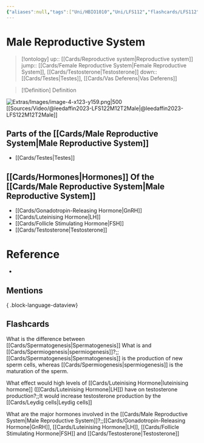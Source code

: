 ```yaml
---
{"aliases":null,"tags":["Uni/HBIO1010","Uni/LFS112","flashcards/LFS112"],"dg-publish":true,"permalink":"/cards/male-reproductive-system/","dgPassFrontmatter":true}
---
```


# Male Reproductive System

> [!ontology]
> up:: [[Cards/Reproductive system\|Reproductive system]]
> jump:: [[Cards/Female Reproductive System\|Female Reproductive System]], [[Cards/Testosterone\|Testosterone]]
> down:: [[Cards/Testes\|Testes]], [[Cards/Vas Deferens\|Vas Deferens]]

> [!Definition] Definition
> 

![Extras/Images/image-4-x123-y159.png|500](/img/user/Extras/Images/image-4-x123-y159.png)
[[Sources/Video/@leedaffin2023-LFS122M12T2Male\|@leedaffin2023-LFS122M12T2Male]]

## Parts of the [[Cards/Male Reproductive System\|Male Reproductive System]]
- [[Cards/Testes\|Testes]]
## [[Cards/Hormones\|Hormones]] Of the [[Cards/Male Reproductive System\|Male Reproductive System]]
- [[Cards/Gonadotropin-Releasing Hormone\|GnRH]]
- [[Cards/Luteinising Hormone\|LH]]
- [[Cards/Follicle Stimulating Hormone\|FSH]]
- [[Cards/Testosterone\|Testosterone]]

<style> .container {font-family: sans-serif; text-align: center;} .button-wrapper button {z-index: 1;height: 40px; width: 100px; margin: 10px;padding: 5px;} .excalidraw .App-menu_top .buttonList { display: flex;} .excalidraw-wrapper { height: 800px; margin: 50px; position: relative;} :root[dir="ltr"] .excalidraw .layer-ui__wrapper .zen-mode-transition.App-menu_bottom--transition-left {transform: none;} </style><script src="https://cdn.jsdelivr.net/npm/react@17/umd/react.production.min.js"></script><script src="https://cdn.jsdelivr.net/npm/react-dom@17/umd/react-dom.production.min.js"></script><script type="text/javascript" src="https://cdn.jsdelivr.net/npm/@excalidraw/excalidraw@0/dist/excalidraw.production.min.js"></script><div id="Hormones_of_the_Male_Reproductive_System_Diagramexcalidraw.md1"></div><script>(function(){const InitialData={"type":"excalidraw","version":2,"source":"https://github.com/zsviczian/obsidian-excalidraw-plugin/releases/tag/1.9.23","elements":[{"id":"trSkmuUK","type":"rectangle","x":-98.23989868164062,"y":-368.4468803405762,"width":180.9798583984375,"height":37,"angle":0,"strokeColor":"#1e1e1e","backgroundColor":"transparent","fillStyle":"hachure","strokeWidth":1,"strokeStyle":"solid","roughness":1,"opacity":100,"roundness":{"type":1},"seed":53670,"version":61,"versionNonce":1825984597,"updated":1696925010939,"isDeleted":false,"groupIds":[],"boundElements":[{"type":"text","id":"cYXkcyjD"}],"link":null,"locked":false},{"text":"Hypothalamus","fontSize":20,"fontFamily":1,"textAlign":"center","verticalAlign":"middle","baseline":16,"id":"cYXkcyjD","type":"text","x":-72.41990661621094,"y":-362.4468803405762,"width":129.33987426757812,"height":25,"angle":0,"strokeColor":"#1e1e1e","backgroundColor":"transparent","fillStyle":"hachure","strokeWidth":1,"strokeStyle":"solid","roughness":1,"opacity":100,"roundness":{"type":1},"seed":98883,"version":63,"versionNonce":984841653,"updated":1696925010939,"isDeleted":false,"groupIds":[],"boundElements":[],"link":"[[Cards/Hypothalamus\|Hypothalamus]]","locked":false,"containerId":"trSkmuUK","originalText":"Hypothalamus","rawText":"[[Cards/Hypothalamus\|Hypothalamus]]","lineHeight":1.25},{"id":"bvHaYOEN","type":"rectangle","x":-153.29461669921875,"y":-264.8631248474121,"width":291.35980224609375,"height":37,"angle":0,"strokeColor":"#1e1e1e","backgroundColor":"transparent","fillStyle":"hachure","strokeWidth":1,"strokeStyle":"solid","roughness":1,"opacity":100,"roundness":{"type":1},"seed":37226,"version":192,"versionNonce":531599611,"updated":1696925931130,"isDeleted":false,"groupIds":[],"boundElements":[{"type":"text","id":"TEdP1Mpi"},{"id":"5784rquM6EuqdOCHJTAC0","type":"arrow"},{"id":"GS5fhEVKxT99vYdK-qnWU","type":"arrow"},{"id":"COVJBu5VWuTGUKe8hEHeY","type":"arrow"}],"link":null,"locked":false},{"text":"Anterior Pituitary Gland","fontSize":20,"fontFamily":1,"textAlign":"center","verticalAlign":"middle","baseline":16,"id":"TEdP1Mpi","type":"text","x":-127.47461700439453,"y":-258.8631248474121,"width":239.7198028564453,"height":25,"angle":0,"strokeColor":"#1e1e1e","backgroundColor":"transparent","fillStyle":"hachure","strokeWidth":1,"strokeStyle":"solid","roughness":1,"opacity":100,"roundness":{"type":1},"seed":44119,"version":191,"versionNonce":550058875,"updated":1696925034803,"isDeleted":false,"groupIds":[],"boundElements":[],"link":"[[Cards/Anterior Pituitary Gland\|Anterior Pituitary Gland]]","locked":false,"containerId":"bvHaYOEN","originalText":"Anterior Pituitary Gland","rawText":"[[Cards/Anterior Pituitary Gland\|Anterior Pituitary Gland]]","lineHeight":1.25},{"id":"bTWFBazr","type":"rectangle","x":-196.93264770507812,"y":-124.77450180053711,"width":84.566650390625,"height":35,"angle":0,"strokeColor":"#1e1e1e","backgroundColor":"transparent","fillStyle":"hachure","strokeWidth":1,"strokeStyle":"solid","roughness":1,"opacity":100,"roundness":{"type":1},"seed":68596,"version":383,"versionNonce":1663199163,"updated":1696925893842,"isDeleted":false,"groupIds":[],"boundElements":[{"type":"text","id":"TXiOesdI"},{"id":"nStEHEHhU-si4TVOM_S4J","type":"arrow"}],"link":null,"locked":false},{"text":"FSH","fontSize":20,"fontFamily":1,"textAlign":"center","verticalAlign":"middle","baseline":16,"id":"TXiOesdI","type":"text","x":-171.97930908203125,"y":-119.77450180053711,"width":34.65997314453125,"height":25,"angle":0,"strokeColor":"#1e1e1e","backgroundColor":"transparent","fillStyle":"hachure","strokeWidth":1,"strokeStyle":"solid","roughness":1,"opacity":100,"roundness":{"type":1},"seed":60567,"version":414,"versionNonce":327636373,"updated":1696925566497,"isDeleted":false,"groupIds":[],"boundElements":[],"link":"[[Cards/Follicle Stimulating Hormone\|Follicle Stimulating Hormone]]","locked":false,"containerId":"bTWFBazr","originalText":"FSH","rawText":"[[Cards/Follicle Stimulating Hormone\|FSH]]","lineHeight":1.25},{"id":"l8SEKbeK","type":"rectangle","x":76.69332885742188,"y":-128.10790634155273,"width":80.80757141113281,"height":35,"angle":0,"strokeColor":"#1e1e1e","backgroundColor":"transparent","fillStyle":"hachure","strokeWidth":1,"strokeStyle":"solid","roughness":1,"opacity":100,"roundness":{"type":1},"seed":47163,"version":465,"versionNonce":1681939573,"updated":1696925912638,"isDeleted":false,"groupIds":[],"boundElements":[{"type":"text","id":"htTdSC62"},{"id":"E9o6cDhDzhMDI5uLOPMyR","type":"arrow"},{"id":"5784rquM6EuqdOCHJTAC0","type":"arrow"}],"link":null,"locked":false},{"text":"LH","fontSize":20,"fontFamily":1,"textAlign":"center","verticalAlign":"middle","baseline":16,"id":"htTdSC62","type":"text","x":105.59712219238281,"y":-123.10790634155273,"width":22.999984741210938,"height":25,"angle":0,"strokeColor":"#1e1e1e","backgroundColor":"transparent","fillStyle":"hachure","strokeWidth":1,"strokeStyle":"solid","roughness":1,"opacity":100,"roundness":{"type":1},"seed":68478,"version":465,"versionNonce":1136030837,"updated":1696925564523,"isDeleted":false,"groupIds":[],"boundElements":[],"link":"[[Cards/Luteinising Hormone\|Luteinising Hormone]]","locked":false,"containerId":"l8SEKbeK","originalText":"LH","rawText":"[[Cards/Luteinising Hormone\|LH]]","lineHeight":1.25},{"id":"bPoIR3Le","type":"rectangle","x":-233.77130126953125,"y":11.99344253540039,"width":135.09504699707028,"height":41.53582763671875,"angle":0,"strokeColor":"#1e1e1e","backgroundColor":"transparent","fillStyle":"hachure","strokeWidth":1,"strokeStyle":"solid","roughness":1,"opacity":100,"roundness":{"type":1},"seed":31776,"version":288,"versionNonce":289314299,"updated":1696926132406,"isDeleted":false,"groupIds":[],"boundElements":[{"type":"text","id":"julSdg9u"},{"id":"0FGNUyBOBZrCNPHdFhoTa","type":"arrow"},{"id":"nStEHEHhU-si4TVOM_S4J","type":"arrow"},{"id":"0ItzBgcbgeujstVeZ2leb","type":"arrow"}],"link":null,"locked":false},{"text":"[[Cards/Nurse Cells\|Nurse Cells]]","fontSize":20,"fontFamily":1,"textAlign":"center","verticalAlign":"middle","baseline":16,"id":"julSdg9u","type":"text","x":-221.1437225341797,"y":20.261356353759766,"width":109.83988952636719,"height":25,"angle":0,"strokeColor":"#1e1e1e","backgroundColor":"transparent","fillStyle":"hachure","strokeWidth":1,"strokeStyle":"solid","roughness":1,"opacity":100,"roundness":{"type":1},"seed":80743,"version":313,"versionNonce":1557823733,"updated":1696925569499,"isDeleted":false,"groupIds":[],"boundElements":[],"link":"[[Cards/Nurse Cells\|Nurse Cells]]","locked":false,"containerId":"bPoIR3Le","originalText":"[[Cards/Nurse Cells\|Nurse Cells]]","rawText":"[[Cards/Nurse Cells\|Nurse Cells]]","lineHeight":1.25},{"id":"13TVwYRQ","type":"rectangle","x":22.708404541015625,"y":6.503452301025391,"width":194.19923400878906,"height":35.686279296875,"angle":0,"strokeColor":"#1e1e1e","backgroundColor":"transparent","fillStyle":"hachure","strokeWidth":1,"strokeStyle":"solid","roughness":1,"opacity":100,"roundness":{"type":1},"seed":44224,"version":205,"versionNonce":1995504283,"updated":1696925945484,"isDeleted":false,"groupIds":[],"boundElements":[{"type":"text","id":"WUjrbAOA"},{"id":"E9o6cDhDzhMDI5uLOPMyR","type":"arrow"},{"id":"1M9DBD8KP3U1cDVQJt9ek","type":"arrow"}],"link":null,"locked":false},{"text":"Interstitial Cells","fontSize":20,"fontFamily":1,"textAlign":"center","verticalAlign":"middle","baseline":16,"id":"WUjrbAOA","type":"text","x":36.25810241699219,"y":11.84659194946289,"width":167.09983825683594,"height":25,"angle":0,"strokeColor":"#1e1e1e","backgroundColor":"transparent","fillStyle":"hachure","strokeWidth":1,"strokeStyle":"solid","roughness":1,"opacity":100,"roundness":{"type":1},"seed":87694,"version":205,"versionNonce":111212053,"updated":1696925710229,"isDeleted":false,"groupIds":[],"boundElements":[],"link":"[[Interstitial Cells\|Interstitial Cells]]","locked":false,"containerId":"13TVwYRQ","originalText":"Interstitial Cells","rawText":"[[Interstitial Cells\|Interstitial Cells]]","lineHeight":1.25},{"id":"PEY5NR7n","type":"rectangle","x":-274.0545654296875,"y":138.1622657775879,"width":208.91981506347656,"height":60,"angle":0,"strokeColor":"#1e1e1e","backgroundColor":"transparent","fillStyle":"hachure","strokeWidth":1,"strokeStyle":"solid","roughness":1,"opacity":100,"roundness":{"type":1},"seed":22503,"version":232,"versionNonce":1843893051,"updated":1696926132406,"isDeleted":false,"groupIds":[],"boundElements":[{"type":"text","id":"fzRiPXFO"},{"id":"0ItzBgcbgeujstVeZ2leb","type":"arrow"}],"link":null,"locked":false},{"text":"↑ [[Cards/Spermatogenesis\|Spermatogenesis]]\n↑ Spermiogenesis","fontSize":20,"fontFamily":1,"textAlign":"center","verticalAlign":"middle","baseline":41,"id":"fzRiPXFO","type":"text","x":-259.6847686767578,"y":143.1622657775879,"width":180.1802215576172,"height":50,"angle":0,"strokeColor":"#1e1e1e","backgroundColor":"transparent","fillStyle":"hachure","strokeWidth":1,"strokeStyle":"solid","roughness":1,"opacity":100,"roundness":{"type":1},"seed":89519,"version":238,"versionNonce":83883861,"updated":1696925654728,"isDeleted":false,"groupIds":[],"boundElements":[],"link":"[[Cards/Spermatogenesis\|Spermatogenesis]]","locked":false,"containerId":"PEY5NR7n","originalText":"↑ [[Cards/Spermatogenesis\|Spermatogenesis]]\n↑ Spermiogenesis","rawText":"↑ [[Cards/Spermatogenesis\|Spermatogenesis]]\n↑ [[Cards/Spermiogenesis\|Spermiogenesis]]","lineHeight":1.25},{"id":"R1s590GR","type":"rectangle","x":15.814228858673573,"y":103.66063520234411,"width":207.8602294921875,"height":37,"angle":0,"strokeColor":"#1e1e1e","backgroundColor":"transparent","fillStyle":"hachure","strokeWidth":1,"strokeStyle":"solid","roughness":1,"opacity":100,"roundness":{"type":1},"seed":84680,"version":151,"versionNonce":179677909,"updated":1696925951534,"isDeleted":false,"groupIds":[],"boundElements":[{"type":"text","id":"mpf8lfjH"},{"id":"1M9DBD8KP3U1cDVQJt9ek","type":"arrow"},{"id":"enyOHbXGQEcwRTHyL4msx","type":"arrow"}],"link":null,"locked":false},{"text":"↑ Testosterone","fontSize":20,"fontFamily":1,"textAlign":"center","verticalAlign":"middle","baseline":16,"id":"mpf8lfjH","type":"text","x":41.63422092410326,"y":109.66063520234411,"width":156.22024536132812,"height":25,"angle":0,"strokeColor":"#1e1e1e","backgroundColor":"transparent","fillStyle":"hachure","strokeWidth":1,"strokeStyle":"solid","roughness":1,"opacity":100,"roundness":{"type":1},"seed":25565,"version":151,"versionNonce":1750167387,"updated":1696925938124,"isDeleted":false,"groupIds":[],"boundElements":[],"link":"[[Cards/Testosterone\|Testosterone]]","locked":false,"containerId":"R1s590GR","originalText":"↑ Testosterone","rawText":"↑ [[Cards/Testosterone\|Testosterone]]","lineHeight":1.25},{"id":"hmxzs1T6","type":"rectangle","x":-27.7798137080448,"y":201.2158075887627,"width":313.3397216796875,"height":37,"angle":0,"strokeColor":"#1e1e1e","backgroundColor":"transparent","fillStyle":"hachure","strokeWidth":1,"strokeStyle":"solid","roughness":1,"opacity":100,"roundness":{"type":1},"seed":72599,"version":105,"versionNonce":938391957,"updated":1696925951534,"isDeleted":false,"groupIds":[],"boundElements":[{"type":"text","id":"CGTmrvOi"},{"id":"enyOHbXGQEcwRTHyL4msx","type":"arrow"}],"link":null,"locked":false},{"text":"Secondary Sex Characteristics","fontSize":20,"fontFamily":1,"textAlign":"center","verticalAlign":"middle","baseline":16,"id":"CGTmrvOi","type":"text","x":-21.7798137080448,"y":207.2158075887627,"width":301.3397216796875,"height":25,"angle":0,"strokeColor":"#1e1e1e","backgroundColor":"transparent","fillStyle":"hachure","strokeWidth":1,"strokeStyle":"solid","roughness":1,"opacity":100,"roundness":{"type":1},"seed":67277,"version":104,"versionNonce":1427332987,"updated":1696925939124,"isDeleted":false,"groupIds":[],"boundElements":[],"link":null,"locked":false,"containerId":"hmxzs1T6","originalText":"Secondary Sex Characteristics","rawText":"Secondary Sex Characteristics","lineHeight":1.25},{"id":"nEdIJ0ap","type":"rectangle","x":-442.8558654785156,"y":13.48263931274414,"width":110.01992797851562,"height":37,"angle":0,"strokeColor":"#1e1e1e","backgroundColor":"transparent","fillStyle":"hachure","strokeWidth":1,"strokeStyle":"solid","roughness":1,"opacity":100,"roundness":{"type":1},"seed":89709,"version":72,"versionNonce":361524821,"updated":1696925814224,"isDeleted":false,"groupIds":[],"boundElements":[{"type":"text","id":"6haZkS9w"},{"id":"0FGNUyBOBZrCNPHdFhoTa","type":"arrow"}],"link":null,"locked":false},{"text":"Inhibin","fontSize":20,"fontFamily":1,"textAlign":"center","verticalAlign":"middle","baseline":16,"id":"6haZkS9w","type":"text","x":-417.03587341308594,"y":19.48263931274414,"width":58.37994384765625,"height":25,"angle":0,"strokeColor":"#1e1e1e","backgroundColor":"transparent","fillStyle":"hachure","strokeWidth":1,"strokeStyle":"solid","roughness":1,"opacity":100,"roundness":{"type":1},"seed":14568,"version":73,"versionNonce":398125429,"updated":1696925801328,"isDeleted":false,"groupIds":[],"boundElements":[],"link":"[[Cards/Inhibin\|Inhibin]]","locked":false,"containerId":"nEdIJ0ap","originalText":"Inhibin","rawText":"[[Cards/Inhibin\|Inhibin]]","lineHeight":1.25},{"id":"0FGNUyBOBZrCNPHdFhoTa","type":"arrow","x":-235.80743408203125,"y":32.97464370727539,"width":94.25537109375,"height":0,"angle":0,"strokeColor":"#1e1e1e","backgroundColor":"transparent","fillStyle":"hachure","strokeWidth":2,"strokeStyle":"solid","roughness":1,"opacity":100,"groupIds":[],"frameId":null,"roundness":{"type":2},"seed":2095386875,"version":84,"versionNonce":1853611573,"isDeleted":false,"boundElements":null,"updated":1696925885131,"link":null,"locked":false,"points":[[0,0],[-94.25537109375,0]],"lastCommittedPoint":null,"startBinding":{"elementId":"bPoIR3Le","focus":-0.010270042305697235,"gap":2.036132812500014},"endBinding":{"elementId":"nEdIJ0ap","focus":0.05362185916385135,"gap":2.77313232421875},"startArrowhead":null,"endArrowhead":"arrow"},{"id":"guG1nxatoKIQeIRu46T8O","type":"line","x":-388.7161865234375,"y":11.35245132446289,"width":170.782470703125,"height":120.55892944335938,"angle":0,"strokeColor":"#e03131","backgroundColor":"transparent","fillStyle":"hachure","strokeWidth":1,"strokeStyle":"solid","roughness":1,"opacity":100,"groupIds":["PoTZ2DlN6YYXnAtMFRi6e"],"frameId":null,"roundness":{"type":2},"seed":1660279733,"version":306,"versionNonce":1474593301,"isDeleted":false,"boundElements":null,"updated":1696925875296,"link":null,"locked":false,"points":[[0,0],[21.117279052734375,-112.15478515625],[170.782470703125,-120.55892944335938]],"lastCommittedPoint":[190.38494873046875,-123.52432250976562],"startBinding":null,"endBinding":null,"startArrowhead":null,"endArrowhead":null},{"id":"2GUS9g9ARr0RdqlDDZXdR","type":"line","x":-217.68296986712423,"y":-119.34235600517627,"width":0.32282281840107885,"height":18.487812781695354,"angle":0,"strokeColor":"#e03131","backgroundColor":"transparent","fillStyle":"hachure","strokeWidth":1,"strokeStyle":"solid","roughness":1,"opacity":100,"groupIds":["PoTZ2DlN6YYXnAtMFRi6e"],"frameId":null,"roundness":{"type":2},"seed":955520507,"version":52,"versionNonce":1747719611,"isDeleted":false,"boundElements":null,"updated":1696925875296,"link":null,"locked":false,"points":[[0,0],[-0.32282281840107885,18.487812781695354]],"lastCommittedPoint":null,"startBinding":null,"endBinding":null,"startArrowhead":null,"endArrowhead":null},{"id":"xQDtyfEiflIdGMCVrGI6U","type":"line","x":-210.55869233375688,"y":-120.62655060364506,"width":0,"height":20.375971119333883,"angle":0,"strokeColor":"#e03131","backgroundColor":"transparent","fillStyle":"hachure","strokeWidth":1,"strokeStyle":"solid","roughness":1,"opacity":100,"groupIds":["PoTZ2DlN6YYXnAtMFRi6e"],"frameId":null,"roundness":{"type":2},"seed":1165955387,"version":76,"versionNonce":278230901,"isDeleted":false,"boundElements":null,"updated":1696925875296,"link":null,"locked":false,"points":[[0,0],[0,20.375971119333883]],"lastCommittedPoint":null,"startBinding":null,"endBinding":null,"startArrowhead":null,"endArrowhead":null},{"id":"nStEHEHhU-si4TVOM_S4J","type":"arrow","x":-155.67384259548652,"y":-86.96158137685842,"width":0,"height":94.97811459562149,"angle":0,"strokeColor":"#1e1e1e","backgroundColor":"transparent","fillStyle":"hachure","strokeWidth":2,"strokeStyle":"solid","roughness":1,"opacity":100,"groupIds":[],"frameId":null,"roundness":{"type":2},"seed":965186805,"version":78,"versionNonce":1012899227,"isDeleted":false,"boundElements":null,"updated":1696925896100,"link":null,"locked":false,"points":[[0,0],[0,94.97811459562149]],"lastCommittedPoint":null,"startBinding":{"elementId":"bTWFBazr","focus":0.024229884499113893,"gap":2.8129204236786904},"endBinding":{"elementId":"bPoIR3Le","focus":0.15618537333553562,"gap":3.976909316637318},"startArrowhead":null,"endArrowhead":"arrow"},{"id":"E9o6cDhDzhMDI5uLOPMyR","type":"arrow","x":117.83913003128504,"y":-90.8326238783743,"width":0,"height":92.75315272698197,"angle":0,"strokeColor":"#1e1e1e","backgroundColor":"transparent","fillStyle":"hachure","strokeWidth":2,"strokeStyle":"solid","roughness":1,"opacity":100,"groupIds":[],"frameId":null,"roundness":{"type":2},"seed":1064251963,"version":74,"versionNonce":1889120085,"isDeleted":false,"boundElements":null,"updated":1696925901748,"link":null,"locked":false,"points":[[0,0],[0,92.75315272698197]],"lastCommittedPoint":null,"startBinding":{"elementId":"l8SEKbeK","focus":-0.01836499860938846,"gap":2.275282463178428},"endBinding":{"elementId":"13TVwYRQ","focus":-0.02027702657195868,"gap":4.582923452417731},"startArrowhead":null,"endArrowhead":"arrow"},{"id":"5784rquM6EuqdOCHJTAC0","type":"arrow","x":49.94386413668224,"y":-225.67528795683734,"width":53.65854738657319,"height":92.93933033388694,"angle":0,"strokeColor":"#1e1e1e","backgroundColor":"transparent","fillStyle":"hachure","strokeWidth":2,"strokeStyle":"solid","roughness":1,"opacity":100,"groupIds":[],"frameId":null,"roundness":{"type":2},"seed":1319418299,"version":88,"versionNonce":407373589,"isDeleted":false,"boundElements":null,"updated":1696925912638,"link":null,"locked":false,"points":[[0,0],[53.65854738657319,92.93933033388694]],"lastCommittedPoint":null,"startBinding":{"elementId":"bvHaYOEN","focus":-0.2917254699087168,"gap":2.187836890574772},"endBinding":{"elementId":"l8SEKbeK","focus":-0.01423685353621958,"gap":4.62805128139766},"startArrowhead":null,"endArrowhead":"arrow"},{"id":"GS5fhEVKxT99vYdK-qnWU","type":"arrow","x":-59.067682577534015,"y":-226.49290996967818,"width":98.36619273577031,"height":98.36619273577028,"angle":0,"strokeColor":"#1e1e1e","backgroundColor":"transparent","fillStyle":"hachure","strokeWidth":2,"strokeStyle":"solid","roughness":1,"opacity":100,"groupIds":[],"frameId":null,"roundness":{"type":2},"seed":759629269,"version":128,"versionNonce":730640571,"isDeleted":false,"boundElements":null,"updated":1696925921140,"link":null,"locked":false,"points":[[0,0],[-98.36619273577031,98.36619273577028]],"lastCommittedPoint":null,"startBinding":{"elementId":"bvHaYOEN","focus":0.19236673860558656,"gap":1.370214877733929},"endBinding":null,"startArrowhead":null,"endArrowhead":"arrow"},{"id":"COVJBu5VWuTGUKe8hEHeY","type":"arrow","x":-7.014788159671355,"y":-331.74562466973487,"width":0,"height":61.499010100816975,"angle":0,"strokeColor":"#1e1e1e","backgroundColor":"transparent","fillStyle":"hachure","strokeWidth":2,"strokeStyle":"solid","roughness":1,"opacity":100,"groupIds":[],"frameId":null,"roundness":{"type":2},"seed":1197814581,"version":56,"versionNonce":1324667995,"isDeleted":false,"boundElements":null,"updated":1696925931130,"link":null,"locked":false,"points":[[0,0],[0,61.499010100816975]],"lastCommittedPoint":null,"startBinding":null,"endBinding":{"elementId":"bvHaYOEN","focus":0.0041181207007670775,"gap":5.383489721505782},"startArrowhead":null,"endArrowhead":"arrow"},{"id":"1M9DBD8KP3U1cDVQJt9ek","type":"arrow","x":118.71636365878666,"y":42.67080144373347,"width":0,"height":58.28955020672345,"angle":0,"strokeColor":"#1e1e1e","backgroundColor":"transparent","fillStyle":"hachure","strokeWidth":2,"strokeStyle":"solid","roughness":1,"opacity":100,"groupIds":[],"frameId":null,"roundness":{"type":2},"seed":1038057589,"version":68,"versionNonce":969731899,"isDeleted":false,"boundElements":null,"updated":1696925945484,"link":null,"locked":false,"points":[[0,0],[0,58.28955020672345]],"lastCommittedPoint":null,"startBinding":{"elementId":"13TVwYRQ","focus":0.011242659037203909,"gap":1},"endBinding":{"elementId":"R1s590GR","focus":-0.009891069094766856,"gap":2.700283551887196},"startArrowhead":null,"endArrowhead":"arrow"},{"id":"enyOHbXGQEcwRTHyL4msx","type":"arrow","x":120.00896555908989,"y":142.06549288689092,"width":0,"height":56.2944068761243,"angle":0,"strokeColor":"#1e1e1e","backgroundColor":"transparent","fillStyle":"hachure","strokeWidth":2,"strokeStyle":"solid","roughness":1,"opacity":100,"groupIds":[],"frameId":null,"roundness":{"type":2},"seed":589339771,"version":85,"versionNonce":1220773941,"isDeleted":false,"boundElements":null,"updated":1696925951534,"link":null,"locked":false,"points":[[0,0],[0,56.2944068761243]],"lastCommittedPoint":null,"startBinding":{"elementId":"R1s590GR","focus":-0.002546152815947988,"gap":1.404857684546812},"endBinding":{"elementId":"hmxzs1T6","focus":-0.056686598973798664,"gap":2.8559078257474653},"startArrowhead":null,"endArrowhead":"arrow"},{"id":"0ItzBgcbgeujstVeZ2leb","type":"arrow","x":-164.7069729012992,"y":55.678184362857564,"width":0,"height":78.87795614107685,"angle":0,"strokeColor":"#1e1e1e","backgroundColor":"transparent","fillStyle":"hachure","strokeWidth":2,"strokeStyle":"solid","roughness":1,"opacity":100,"groupIds":[],"frameId":null,"roundness":{"type":2},"seed":1271076949,"version":70,"versionNonce":579870363,"isDeleted":false,"boundElements":null,"updated":1696926132406,"link":null,"locked":false,"points":[[0,0],[0,78.87795614107685]],"lastCommittedPoint":null,"startBinding":{"elementId":"bPoIR3Le","focus":-0.02245537350795388,"gap":2.1489141907384237},"endBinding":{"elementId":"PEY5NR7n","focus":0.046790056703477245,"gap":3.6061252736534755},"startArrowhead":null,"endArrowhead":"arrow"}],"appState":{"theme":"dark","viewBackgroundColor":"#ffffff","currentItemStrokeColor":"#1e1e1e","currentItemBackgroundColor":"transparent","currentItemFillStyle":"hachure","currentItemStrokeWidth":2,"currentItemStrokeStyle":"solid","currentItemRoughness":1,"currentItemOpacity":100,"currentItemFontFamily":1,"currentItemFontSize":20,"currentItemTextAlign":"left","currentItemStartArrowhead":null,"currentItemEndArrowhead":"arrow","scrollX":661.1391798063987,"scrollY":679.7031453690405,"zoom":{"value":0.7921855618899208},"currentItemRoundness":"round","gridSize":null,"gridColor":{"Bold":"#C9C9C9FF","Regular":"#EDEDEDFF"},"currentStrokeOptions":null,"previousGridSize":null,"frameRendering":{"enabled":true,"clip":true,"name":true,"outline":true}},"files":{}};InitialData.scrollToContent=true;App=()=>{const e=React.useRef(null),t=React.useRef(null),[n,i]=React.useState({width:void 0,height:void 0});return React.useEffect(()=>{i({width:t.current.getBoundingClientRect().width,height:t.current.getBoundingClientRect().height});const e=()=>{i({width:t.current.getBoundingClientRect().width,height:t.current.getBoundingClientRect().height})};return window.addEventListener("resize",e),()=>window.removeEventListener("resize",e)},[t]),React.createElement(React.Fragment,null,React.createElement("div",{className:"excalidraw-wrapper",ref:t},React.createElement(ExcalidrawLib.Excalidraw,{ref:e,width:n.width,height:n.height,initialData:InitialData,viewModeEnabled:!0,zenModeEnabled:!0,gridModeEnabled:!1})))},excalidrawWrapper=document.getElementById("Hormones_of_the_Male_Reproductive_System_Diagramexcalidraw.md1");ReactDOM.render(React.createElement(App),excalidrawWrapper);})();</script>

# Reference
- 

## Mentions

{ .block-language-dataview}

## Flashcards

What is the difference between [[Cards/Spermatogenesis\|Spermatogenesis]] What is and [[Cards/Spermiogenesis\|spermiogenesis]]?;;[[Cards/Spermatogenesis\|Spermatogenesis]] is the production of new sperm cells, whereas [[Cards/Spermiogenesis\|spermiogenesis]] is the maturation of the sperm.
<!--SR:!2023-10-26,5,150-->

What effect would high levels of [[Cards/Luteinising Hormone\|luteinising hormone]] ([[Cards/Luteinising Hormone\|LH]]) have on testosterone production?;;It would increase testosterone production by the [[Cards/Leydig cells\|Leydig cells]]
<!--SR:!2023-10-22,1,150-->

What are the major hormones involved in the [[Cards/Male Reproductive System\|Male Reproductive System]]?;;[[Cards/Gonadotropin-Releasing Hormone\|GnRH]], [[Cards/Luteinising Hormone\|LH]], [[Cards/Follicle Stimulating Hormone\|FSH]] and [[Cards/Testosterone\|Testosterone]]
<!--SR:!2023-10-29,8,170-->